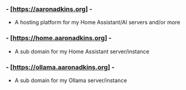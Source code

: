 
### - [https://aaronadkins.org] -
* A hosting platform for my Home Assistant/AI servers and/or more

### - [https://home.aaronadkins.org] -
* A sub domain for my Home Assistant server/instance

### - [https://ollama.aaronadkins.org] -
* A sub domain for my Ollama server/instance 
